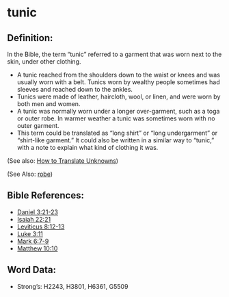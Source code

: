 # tunic

## Definition:

In the Bible, the term “tunic” referred to a garment that was worn next to the skin, under other clothing.

* A tunic reached from the shoulders down to the waist or knees and was usually worn with a belt. Tunics worn by wealthy people sometimes had sleeves and reached down to the ankles.
* Tunics were made of leather, haircloth, wool, or linen, and were worn by both men and women.
* A tunic was normally worn under a longer over-garment, such as a toga or outer robe. In warmer weather a tunic was sometimes worn with no outer garment.
* This term could be translated as “long shirt” or “long undergarment” or “shirt-like garment.” It could also be written in a similar way to “tunic,” with a note to explain what kind of clothing it was.

(See also: [How to Translate Unknowns](../../translate/translate-unknown))

(See Also: [robe](../other/robe.md))

## Bible References:

* [Daniel 3:21-23](rc://en/tn/help/dan/03/21)
* [Isaiah 22:21](rc://en/tn/help/isa/22/21)
* [Leviticus 8:12-13](rc://en/tn/help/lev/08/12)
* [Luke 3:11](rc://en/tn/help/luk/03/11)
* [Mark 6:7-9](rc://en/tn/help/mrk/06/07)
* [Matthew 10:10](rc://en/tn/help/mat/10/10)

## Word Data:

* Strong’s: H2243, H3801, H6361, G5509
